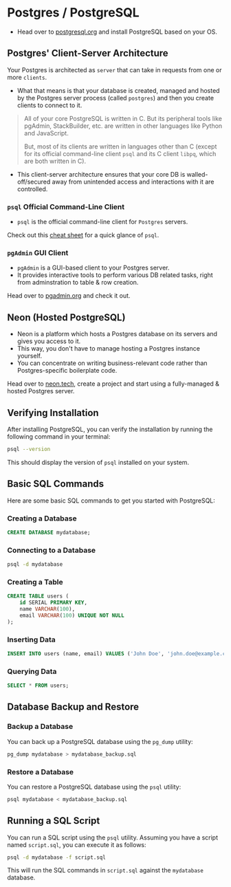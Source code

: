 # Postgres / PostgreSQL

- Head over to [postgresql.org](https://www.postgresql.org/download) and install PostgreSQL based on your OS.

## Postgres' Client-Server Architecture

Your Postgres is architected as `server` that can take in requests from one or more `clients`.

- What that means is that your database is created, managed and hosted by the Postgres server process (called `postgres`) and then you create clients to connect to it.

> All of your core PostgreSQL is written in C. But its peripheral tools like pgAdmin, StackBuilder, etc. are written in other languages like Python and JavaScript.
>
> But, most of its clients are written in languages other than C (except for its official command-line client `psql` and its C client `libpq`, which are both written in C).

- This client-server architecture ensures that your core DB is walled-off/secured away from unintended access and interactions with it are controlled.

### `psql` Official Command-Line Client

- `psql` is the official command-line client for `Postgres` servers.

Check out this [cheat sheet](https://gist.github.com/Kartones/dd3ff5ec5ea238d4c546) for a quick glance of `psql`.

### `pgAdmin` GUI Client

- `pgAdmin` is a GUI-based client to your Postgres server.
- It provides interactive tools to perform various DB related tasks, right from adminstration to table & row creation.

Head over to [pgadmin.org](https://www.pgadmin.org) and check it out.

## Neon (Hosted PostgreSQL)

- Neon is a platform which hosts a Postgres database on its servers and gives you access to it.
- This way, you don't have to manage hosting a Postgres instance yourself.
- You can concentrate on writing business-relevant code rather than Postgres-specific boilerplate code.

Head over to [neon.tech](https://neon.tech), create a project and start using a fully-managed & hosted Postgres server.

## Verifying Installation

After installing PostgreSQL, you can verify the installation by running the following command in your terminal:

```sh
psql --version
```

This should display the version of `psql` installed on your system.

## Basic SQL Commands

Here are some basic SQL commands to get you started with PostgreSQL:

### Creating a Database

```sql
CREATE DATABASE mydatabase;
```

### Connecting to a Database

```sh
psql -d mydatabase
```

### Creating a Table

```sql
CREATE TABLE users (
    id SERIAL PRIMARY KEY,
    name VARCHAR(100),
    email VARCHAR(100) UNIQUE NOT NULL
);
```

### Inserting Data

```sql
INSERT INTO users (name, email) VALUES ('John Doe', 'john.doe@example.com');
```

### Querying Data

```sql
SELECT * FROM users;
```

## Database Backup and Restore

### Backup a Database

You can back up a PostgreSQL database using the `pg_dump` utility:

```sh
pg_dump mydatabase > mydatabase_backup.sql
```

### Restore a Database

You can restore a PostgreSQL database using the `psql` utility:

```sh
psql mydatabase < mydatabase_backup.sql
```

## Running a SQL Script

You can run a SQL script using the `psql` utility. Assuming you have a script named `script.sql`, you can execute it as follows:

```sh
psql -d mydatabase -f script.sql
```

This will run the SQL commands in `script.sql` against the `mydatabase` database.
